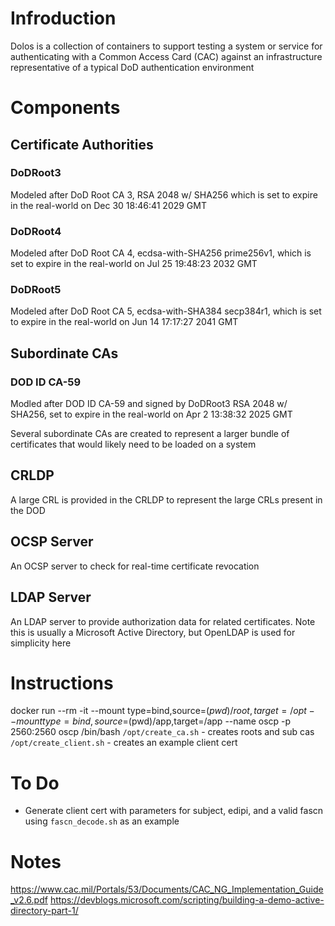 # Infroduction
Dolos is a collection of containers to support testing a system or service for authenticating with a Common Access Card (CAC) against an infrastructure representative of a typical DoD authentication environment

# Components
## Certificate Authorities
### DoDRoot3
Modeled after DoD Root CA 3, RSA 2048 w/ SHA256 which is set to expire in the real-world on Dec 30 18:46:41 2029 GMT

### DoDRoot4
Modeled after DoD Root CA 4, ecdsa-with-SHA256 prime256v1, which is set to expire in the real-world on Jul 25 19:48:23 2032 GMT

### DoDRoot5
Modeled after DoD Root CA 5, ecdsa-with-SHA384 secp384r1, which is set to expire in the real-world on Jun 14 17:17:27 2041 GMT

## Subordinate CAs
### DOD ID CA-59
Modled after DOD ID CA-59 and signed by DoDRoot3 RSA 2048 w/ SHA256, set to expire in the real-world on Apr  2 13:38:32 2025 GMT

Several subordinate CAs are created to represent a larger bundle of certificates that would likely need to be loaded on a system
## CRLDP
A large CRL is provided in the CRLDP to represent the large CRLs present in the DOD 
## OCSP Server
An OCSP server to check for real-time certificate revocation
## LDAP Server
An LDAP server to provide authorization data for related certificates. Note this is usually a Microsoft Active Directory, but OpenLDAP is used for simplicity here

# Instructions
docker run --rm -it --mount type=bind,source=$(pwd)/root,target=/opt --mount type=bind,source=$(pwd)/app,target=/app --name oscp -p 2560:2560 oscp /bin/bash
`/opt/create_ca.sh` - creates roots and sub cas 
`/opt/create_client.sh` - creates an example client cert

# To Do 
- Generate client cert with parameters for subject, edipi, and a valid fascn using `fascn_decode.sh` as an example

# Notes
https://www.cac.mil/Portals/53/Documents/CAC_NG_Implementation_Guide_v2.6.pdf
https://devblogs.microsoft.com/scripting/building-a-demo-active-directory-part-1/
